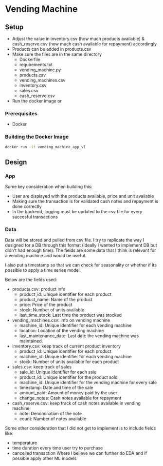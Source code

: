 # Vending Machine 

## Setup

- Adjust the value in inventory.csv (how much products available) & cash_reserve.csv (how much cash available for repayment) accordingly
- Products can be added in products.csv
- Make sure the files are in the same directory
  - Dockerfile
  - requirements.txt
  - vending_machine.py
  - products.csv
  - vending_machines.csv
  - inventory.csv
  - sales.csv
  - cash_reserve.csv
- Run the docker image or 

### Prerequisites
- Docker

### Building the Docker Image
```bash
docker run -it vending_machine_app_v1
```

## Design
### App
Some key consideration when building this:
- User are displayed with the products available, price and unit available
- Making sure the transaction is for validated cash notes and repayment is done correctly
- In the backend, logging must be updated to the csv file for every succesful transactions


### Data
Data will be stored and pulled from csv file. I try to replicate the way I designed for a DB through this format (ideally I wanted to implement DB but didn't had enough time). 
The fields are some data that I think is relevant for a vending machine and would be useful.

  I also put a timestamp so that we can check for seasonality or whether if its possible to apply a time series model.

Below are the fields used:
* products.csv: product info
  * product_id: Unique identifier for each product
  * product_name: Name of the product
  * price: Price of the product
  * stock: Number of units available
  * last_time_stock: Last time the product was stocked
* vending_machines.csv: info on vending machine
  * machine_id: Unique identifier for each vending machine
  * location: Location of the vending machine
  * last_maintenance_date: Last date the vending machine was maintained.
* inventory.csv: keep track of current product inventory
  * product_id: Unique identifier for each product
  * machine_id: Unique identifier for each vending machine
  * stock: Number of units available for each product
* sales.csv: keep track of sales
  * sale_id: Unique identifier for each sale
  * product_id: Unique identifier for the product sold
  * machine_id: Unique identifier for the vending machine for every sale
  * timestamp: Date and time of the sale
  * amount_paid: Amount of money paid by the user
  * change_notes: Cash notes available for repayment
* cash_reserve.csv: keep track of cash notes available in vending machine
  * note: Denomination of the note
  * count: Number of notes available

Some other consideration that I did not get to implement is to include fields like:
- temperature
- time duration every time user try to purchase
- cancelled transaction
Where I believe we can further do EDA and if possible apply other ML models
